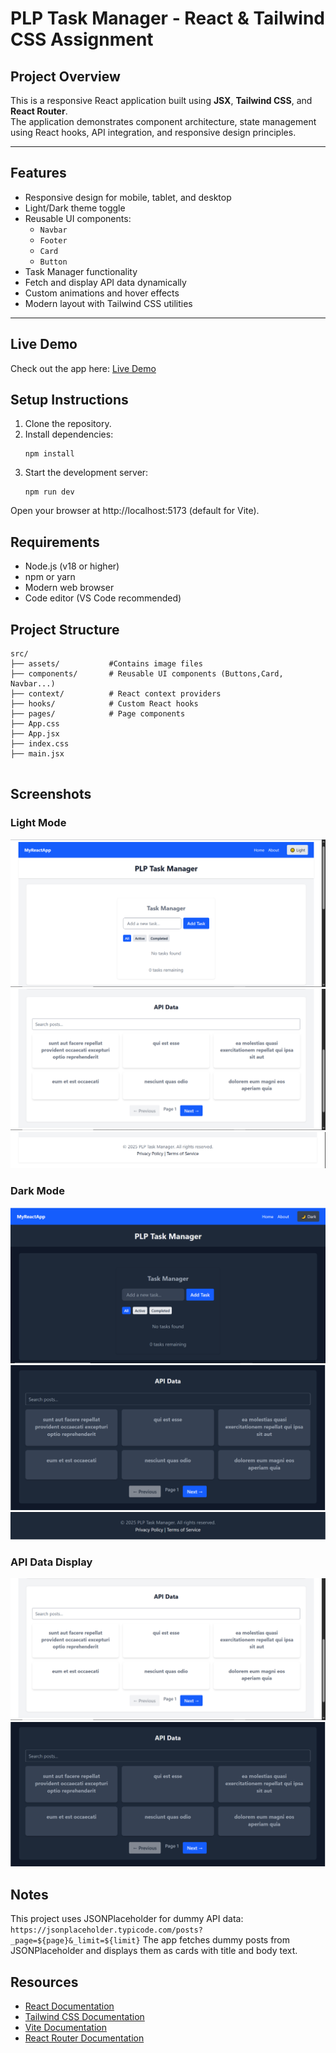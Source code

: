 # PLP Task Manager - React & Tailwind CSS Assignment

## Project Overview
This is a responsive React application built using **JSX**, **Tailwind CSS**, and **React Router**.  
The application demonstrates component architecture, state management using React hooks, API integration, and responsive design principles.

---

## Features

- Responsive design for mobile, tablet, and desktop
- Light/Dark theme toggle
- Reusable UI components:
  - `Navbar`
  - `Footer`
  - `Card`
  - `Button`
- Task Manager functionality
- Fetch and display API data dynamically
- Custom animations and hover effects
- Modern layout with Tailwind CSS utilities

---
## Live Demo
Check out the app here: [Live Demo](https://your-demo-link.com)

## Setup Instructions
1. Clone the repository.
2. Install dependencies:
   ```
   npm install
   ```
3. Start the development server:
   ```
   npm run dev
   ```
Open your browser at http://localhost:5173 (default for Vite).  
## Requirements

- Node.js (v18 or higher)
- npm or yarn
- Modern web browser
- Code editor (VS Code recommended)

## Project Structure

```
src/
├── assets/           #Contains image files
├── components/       # Reusable UI components (Buttons,Card, Navbar...)
├── context/          # React context providers
├── hooks/            # Custom React hooks
├── pages/            # Page components
├── App.css         
├── App.jsx       
├── index.css            
├── main.jsx           
        
```
## Screenshots

### Light Mode
![home page](src/assets/img1.PNG)
![cards](src/assets/img2.PNG)
![footer](src/assets/footer1.PNG)

### Dark Mode
![home page](src/assets/img3.PNG)
![cards](src/assets/img4.PNG)
![footer](src/assets/footer2.PNG)

### API Data Display
![light mode cards](src/assets/img2.PNG)
![dark mode cards](src/assets/img4.PNG)

## Notes
This project uses JSONPlaceholder for dummy API data:
`https://jsonplaceholder.typicode.com/posts?_page=${page}&_limit=${limit}`
The app fetches dummy posts from JSONPlaceholder and displays them as cards with title and body text.

## Resources

- [React Documentation](https://react.dev/)
- [Tailwind CSS Documentation](https://tailwindcss.com/docs)
- [Vite Documentation](https://vitejs.dev/guide/)
- [React Router Documentation](https://reactrouter.com/) 